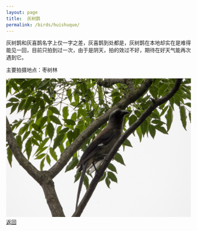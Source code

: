 ```yaml
---
layout: page
title: 	灰树鹊
permalink: /birds/huishuque/
---
```

灰树鹊和灰喜鹊名字上仅一字之差，灰喜鹊到处都是，灰树鹊在本地却实在是难得能见一回，目前只拍到过一次，由于是阴天，拍的效过不好，期待在好天气能再次遇到它。

主要拍摄地点：枣树林

![](../picture/灰树鹊/DSCN6492-NRW_DxO_DeepPRIMEXD.jpg)
[返回](../../)
